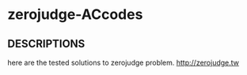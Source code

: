 # zerojudge-ACcodes
## DESCRIPTIONS
here are the tested solutions to zerojudge problem.
http://zerojudge.tw
